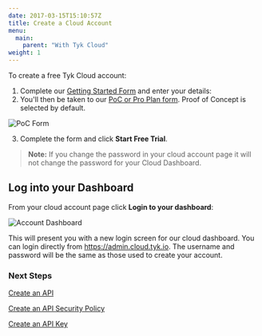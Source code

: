 ```yaml
---
date: 2017-03-15T15:10:57Z
title: Create a Cloud Account
menu: 
  main:
    parent: "With Tyk Cloud"
weight: 1
---
```


To create a free Tyk Cloud account:

1. Complete our [Getting Started Form](https://pages.tyk.io/get-started-with-tyk) and enter your details:
2. You'll then be taken to our [PoC or Pro Plan form](https://signup.tyk.io/api-gateway/cloud/#cloud). Proof of Concept is selected by default.

![PoC Form](/docs/img/dashboard/system-management/poc_select.png)

3. Complete the form and click **Start Free Trial**.

> **Note:** If you change the password in your cloud account page it will not change the password for your Cloud Dashboard.

## <a name="log-into-your-cloud-dashboard"></a> Log into your Dashboard

From your cloud account page click **Login to your dashboard**:

![Account Dashboard](/docs/img/dashboard/system-management/new_account_overview.png)

This will present you with a new login screen for our cloud dashboard. You can login directly from <https://admin.cloud.tyk.io>. The username and password will be the same as those used to create your account.

### Next Steps

[Create an API](https://tyk.io/docs/try-out-tyk/tutorials/create-api/)

[Create an API Security Policy](/docs/try-out-tyk/tutorials/create-security-policy/)

[Create an API Key](/docs/try-out-tyk/tutorials/create-api-key/)


